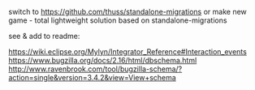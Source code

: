 switch to https://github.com/thuss/standalone-migrations
or make new game - total lightweight solution based on standalone-migrations 
    
see & add to readme:

https://wiki.eclipse.org/Mylyn/Integrator_Reference#Interaction_events
https://www.bugzilla.org/docs/2.16/html/dbschema.html
http://www.ravenbrook.com/tool/bugzilla-schema/?action=single&version=3.4.2&view=View+schema

